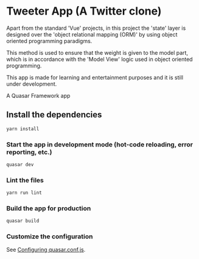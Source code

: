 # Tweeter App (A Twitter clone)

Apart from the standard 'Vue' projects, in this project the 'state' layer is designed over the 'object relational mapping (ORM)' by using object oriented programming paradigms.

This method is used to ensure that the weight is given to the model part, which is in accordance with the 'Model View' logic used in object oriented programming.

This app is made for learning and entertainment purposes and it is still under development.

A Quasar Framework app

## Install the dependencies
```bash
yarn install
```

### Start the app in development mode (hot-code reloading, error reporting, etc.)
```bash
quasar dev
```

### Lint the files
```bash
yarn run lint
```

### Build the app for production
```bash
quasar build
```

### Customize the configuration
See [Configuring quasar.conf.js](https://v1.quasar.dev/quasar-cli/quasar-conf-js).
